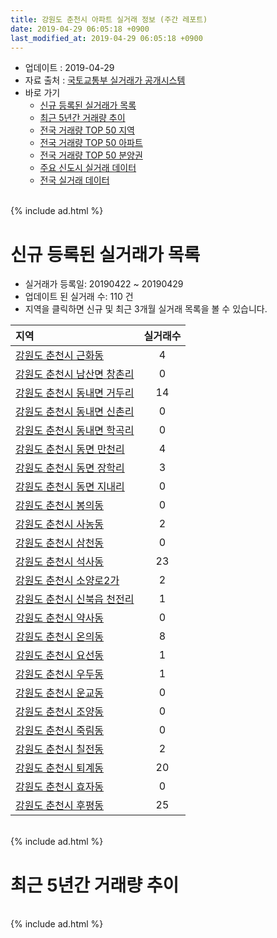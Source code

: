 ```yaml
---
title: 강원도 춘천시 아파트 실거래 정보 (주간 레포트)
date: 2019-04-29 06:05:18 +0900
last_modified_at: 2019-04-29 06:05:18 +0900
---
```


* 업데이트 : 2019-04-29
* 자료 출처 : [국토교통부 실거래가 공개시스템](http://rt.molit.go.kr)
* 바로 가기
    * [신규 등록된 실거래가 목록](#신규-등록된-실거래가-목록)
    * [최근 5년간 거래량 추이](#최근-5년간-거래량-추이)
    * [전국 거래량 TOP 50 지역](https://inasie.github.io/apt-trade-info/최근-3개월-전국에서-가장-거래가-많이-발생한-지역)
    * [전국 거래량 TOP 50 아파트](https://inasie.github.io/apt-trade-info/최근-3개월-전국에서-가장-거래가-많이-발생한-아파트)
    * [전국 거래량 TOP 50 분양권](https://inasie.github.io/apt-trade-info/최근-3개월-전국에서-가장-거래가-많이-발생한-분양권)
    * [주요 신도시 실거래 데이터](https://inasie.github.io/apt-trade-info/주요-신도시)
    * [전국 실거래 데이터](https://inasie.github.io/apt-trade-info/전국)

<br>
{% include ad.html %}
<br>

# 신규 등록된 실거래가 목록
* 실거래가 등록일: 20190422 ~ 20190429
* 업데이트 된 실거래 수: 110 건
* 지역을 클릭하면 신규 및 최근 3개월 실거래 목록을 볼 수 있습니다.


|지역|실거래수|
|:---|:---:|
|[강원도 춘천시 근화동](https://inasie.github.io/apt-trade-info/강원도-춘천시-근화동)|4|
|[강원도 춘천시 남산면 창촌리](https://inasie.github.io/apt-trade-info/강원도-춘천시-남산면-창촌리)|0|
|[강원도 춘천시 동내면 거두리](https://inasie.github.io/apt-trade-info/강원도-춘천시-동내면-거두리)|14|
|[강원도 춘천시 동내면 신촌리](https://inasie.github.io/apt-trade-info/강원도-춘천시-동내면-신촌리)|0|
|[강원도 춘천시 동내면 학곡리](https://inasie.github.io/apt-trade-info/강원도-춘천시-동내면-학곡리)|0|
|[강원도 춘천시 동면 만천리](https://inasie.github.io/apt-trade-info/강원도-춘천시-동면-만천리)|4|
|[강원도 춘천시 동면 장학리](https://inasie.github.io/apt-trade-info/강원도-춘천시-동면-장학리)|3|
|[강원도 춘천시 동면 지내리](https://inasie.github.io/apt-trade-info/강원도-춘천시-동면-지내리)|0|
|[강원도 춘천시 봉의동](https://inasie.github.io/apt-trade-info/강원도-춘천시-봉의동)|0|
|[강원도 춘천시 사농동](https://inasie.github.io/apt-trade-info/강원도-춘천시-사농동)|2|
|[강원도 춘천시 삼천동](https://inasie.github.io/apt-trade-info/강원도-춘천시-삼천동)|0|
|[강원도 춘천시 석사동](https://inasie.github.io/apt-trade-info/강원도-춘천시-석사동)|23|
|[강원도 춘천시 소양로2가](https://inasie.github.io/apt-trade-info/강원도-춘천시-소양로2가)|2|
|[강원도 춘천시 신북읍 천전리](https://inasie.github.io/apt-trade-info/강원도-춘천시-신북읍-천전리)|1|
|[강원도 춘천시 약사동](https://inasie.github.io/apt-trade-info/강원도-춘천시-약사동)|0|
|[강원도 춘천시 온의동](https://inasie.github.io/apt-trade-info/강원도-춘천시-온의동)|8|
|[강원도 춘천시 요선동](https://inasie.github.io/apt-trade-info/강원도-춘천시-요선동)|1|
|[강원도 춘천시 우두동](https://inasie.github.io/apt-trade-info/강원도-춘천시-우두동)|1|
|[강원도 춘천시 운교동](https://inasie.github.io/apt-trade-info/강원도-춘천시-운교동)|0|
|[강원도 춘천시 조양동](https://inasie.github.io/apt-trade-info/강원도-춘천시-조양동)|0|
|[강원도 춘천시 죽림동](https://inasie.github.io/apt-trade-info/강원도-춘천시-죽림동)|0|
|[강원도 춘천시 칠전동](https://inasie.github.io/apt-trade-info/강원도-춘천시-칠전동)|2|
|[강원도 춘천시 퇴계동](https://inasie.github.io/apt-trade-info/강원도-춘천시-퇴계동)|20|
|[강원도 춘천시 효자동](https://inasie.github.io/apt-trade-info/강원도-춘천시-효자동)|0|
|[강원도 춘천시 후평동](https://inasie.github.io/apt-trade-info/강원도-춘천시-후평동)|25|


<br>
{% include ad.html %}
<br>

# 최근 5년간 거래량 추이


<div style="width:100%;">
    <canvas id="deal_progress" height="200"></canvas>
</div>

<script>
new Chart(document.getElementById("deal_progress"), {
    type: 'line',
    data: {
        labels: ['201404','201405','201406','201407','201408','201409','201410','201411','201412','201501','201502','201503','201504','201505','201506','201507','201508','201509','201510','201511','201512','201601','201602','201603','201604','201605','201606','201607','201608','201609','201610','201611','201612','201701','201702','201703','201704','201705','201706','201707','201708','201709','201710','201711','201712','201801','201802','201803','201804','201805','201806','201807','201808','201809','201810','201811','201812','201901','201902','201903','201904'],
        datasets: [{
            label: '매매',
            pointRadius: 1,
            data: [255, 253, 224, 263, 283, 321, 378, 259, 307, 379, 407, 615, 506, 449, 396, 432, 451, 451, 569, 444, 402, 435, 356, 511, 499, 427, 458, 479, 443, 442, 434, 324, 262, 241, 326, 314, 264, 286, 327, 298, 277, 289, 249, 245, 215, 443, 495, 505, 635, 349, 243, 223, 209, 257, 228, 159, 178, 195, 373, 239, 140],
            borderColor: "rgba(255, 201, 14, 1)",
            backgroundColor: "rgba(255, 201, 14, 0.5)",
            fill: false,
            lineTension: 0
        },{
            label: '전월세',
            pointRadius: 1,
            data: [285, 284, 238, 262, 274, 217, 297, 236, 249, 335, 300, 273, 246, 141, 183, 182, 203, 192, 263, 248, 268, 318, 290, 291, 260, 218, 213, 280, 241, 240, 234, 245, 254, 248, 310, 239, 227, 216, 196, 202, 261, 233, 219, 290, 229, 325, 277, 291, 251, 228, 210, 247, 197, 181, 246, 190, 219, 265, 282, 182, 96],
            borderColor: "rgba(0, 141, 185, 1)",
            backgroundColor: "rgba(0, 141, 185, 0.5)",
            fill: false,
            lineTension: 0
        }
        ]
    },
    options: {
        responsive: true,
        title: {
            display: false
        },
        tooltips: {
            mode: 'index',
            intersect: false
        },
        hover: {
            mode: 'nearest',
            intersect: true
        },
        scales: {
            xAxes: [{
                display: true,
                scaleLabel: {
                    display: true,
                    labelString: '년/월'
                }
            }],
            yAxes: [{
                display: true,
                ticks: {
                    suggestedMin: 0,
                },
                scaleLabel: {
                    display: true,
                    labelString: '실거래 수'
                }
            }]
        }
    }
});

</script>


<br>
{% include ad.html %}
<br>


